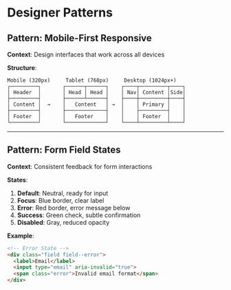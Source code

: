 # Designer Patterns

## Pattern: Mobile-First Responsive

**Context**: Design interfaces that work across all devices

**Structure**:
```
Mobile (320px)     Tablet (768px)     Desktop (1024px+)
┌─────────┐       ┌──────┬──────┐    ┌────┬─────────┬────┐
│ Header  │       │ Head │ Head │    │ Nav│ Content │Side│
├─────────┤       ├──────┴──────┤    ├────┼─────────┼────┤
│ Content │  →    │   Content   │ →  │    │ Primary │    │
├─────────┤       ├─────────────┤    │    ├─────────┤    │
│ Footer  │       │   Footer    │    │    │ Footer  │    │
└─────────┘       └─────────────┘    └────┴─────────┴────┘
```

---

## Pattern: Form Field States

**Context**: Consistent feedback for form interactions

**States**:
1. **Default**: Neutral, ready for input
2. **Focus**: Blue border, clear label
3. **Error**: Red border, error message below
4. **Success**: Green check, subtle confirmation
5. **Disabled**: Gray, reduced opacity

**Example**:
```html
<!-- Error State -->
<div class="field field--error">
  <label>Email</label>
  <input type="email" aria-invalid="true">
  <span class="error">Invalid email format</span>
</div>
```